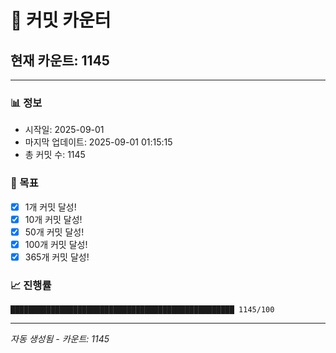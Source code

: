 # 🔢 커밋 카운터

## 현재 카운트: 1145

---

### 📊 정보
- 시작일: 2025-09-01
- 마지막 업데이트: 2025-09-01 01:15:15
- 총 커밋 수: 1145

### 🎯 목표
- [x] 1개 커밋 달성!
- [x] 10개 커밋 달성!
- [x] 50개 커밋 달성!
- [x] 100개 커밋 달성!
- [x] 365개 커밋 달성!

### 📈 진행률
```
██████████████████████████████████████████████████ 1145/100
```

---
*자동 생성됨 - 카운트: 1145*
